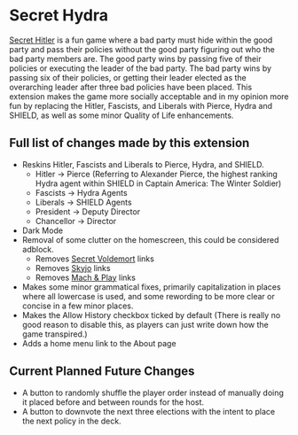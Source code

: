# Secret Hydra
[Secret Hitler](https://secret-hitler.com/) is a fun game where a bad party must hide within the good party and pass their policies without the good party figuring out who the bad party members are. The good party wins by passing five of their policies or executing the leader of the bad party. The bad party wins by passing six of their policies, or getting their leader elected as the overarching leader after three bad policies have been placed.
This extension makes the game more socially acceptable and in my opinion more fun by replacing the Hitler, Fascists, and Liberals with Pierce, Hydra and SHIELD, as well as some minor Quality of Life enhancements.

## Full list of changes made by this extension
- Reskins Hitler, Fascists and Liberals to Pierce, Hydra, and SHIELD.
  - Hitler -> Pierce (Referring to Alexander Pierce, the highest ranking Hydra agent within SHIELD in Captain America: The Winter Soldier)
  - Fascists -> Hydra Agents
  - Liberals -> SHIELD Agents
  - President -> Deputy Director
  - Chancellor -> Director
- Dark Mode
- Removal of some clutter on the homescreen, this could be considered adblock.
  - Removes [Secret Voldemort](https://secret-voldemort.de) links
  - Removes [Skyjo](https://skyjo.de) links
  - Removes [Mach & Play](https://mach-and-play.vercel.app) links
- Makes some minor grammatical fixes, primarily capitalization in places where all lowercase is used, and some rewording to be more clear or concise in a few minor places.
- Makes the Allow History checkbox ticked by default (There is really no good reason to disable this, as players can just write down how the game transpired.)
- Adds a home menu link to the About page

## Current Planned Future Changes
- A button to randomly shuffle the player order instead of manually doing it placed before and between rounds for the host.
- A button to downvote the next three elections with the intent to place the next policy in the deck.
